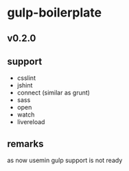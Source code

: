gulp-boilerplate
================

v0.2.0
------

support
-------
- csslint
- jshint
- connect (similar as grunt)
- sass
- open
- watch
- livereload

remarks
-------
as now usemin gulp support is not ready